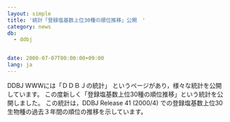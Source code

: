 ```yaml
---
layout: simple
title: '統計「登録塩基数上位30種の順位推移」公開　'
category: news
db:
  - ddbj


date: 2000-07-07T00:00:00+09:00
lang: ja
---
```


DDBJ WWWには「ＤＤＢＪの統計」 というページがあり，様々な統計を公開しています。 この度新しく「登録塩基数上位30種の順位推移」という統計を公開しました。 この統計は，DDBJ Release 41 (2000/4) での登録塩基数上位30生物種の過去３年間の順位の推移を示しています。
